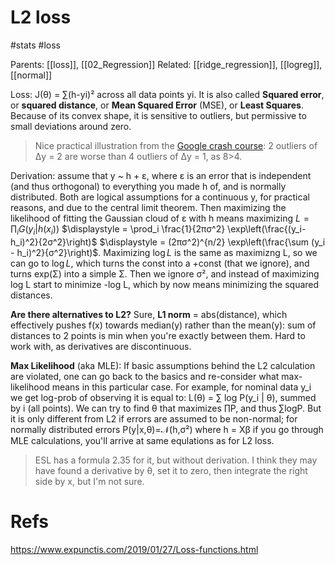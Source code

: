 # L2 loss

#stats #loss

Parents: [[loss]], [[02_Regression]]
Related: [[ridge_regression]], [[logreg]], [[normal]]

Loss: J(θ) = ∑(h-yi)² across all data points yi. It is also called **Squared error**, or **squared distance**, or **Mean Squared Error** (MSE), or **Least Squares**. Because of its convex shape, it is sensitive to outliers, but permissive to small deviations around zero.

> Nice practical illustration from the [Google crash course](https://developers.google.com/machine-learning/crash-course/): 2 outliers of Δy = 2 are worse than 4 outliers of Δy = 1, as 8>4. 

Derivation: assume that y ~ h + ε, where ε is an error that is independent (and thus orthogonal) to everything you made h of, and is normally distributed. Both are logical assumptions for a continuous y, for practical reasons, and due to the central limit theorem. Then maximizing the likelihood of fitting the Gaussian cloud of ε with h means maximizing $L = \prod_i G(y_i | h(x_i))$ $\displaystyle = \prod_i \frac{1}{2πσ^2} \exp\left(\frac{(y_i-h_i)^2}{2σ^2}\right)$ $\displaystyle = (2πσ^2)^{n/2} \exp\left(\frac{\sum (y_i - h_i)^2}{σ^2}\right)$. Maximizing $\log L$ is the same as maximizng L, so we can go to $\log L$, which turns the const into a +const (that we ignore), and turns exp(Σ) into a simple Σ. Then we ignore σ², and instead of maximizing log L start to minimize -log L, which by now means minimizing the squared distances.

**Are there alternatives to L2?** Sure, **L1 norm** = abs(distance), which effectively pushes f(x) towards median(y) rather than the mean(y): sum of distances to 2 points is min when you're exactly between them. Hard to work with, as derivatives are discontinuous.

**Max Likelihood** (aka MLE): If basic assumptions behind the L2 calculation are violated, one can go back to the basics and re-consider what max-likelihood means in this particular case. For example, for nominal data y_i we get log-prob of observing it is equal to: L(θ) = ∑ log P(y_i | θ), summed by i (all points). We can try to find θ that maximizes ∏P, and thus ∑logP. But it is only different from L2 if errors are assumed to be non-normal; for normally distributed errors P(y|x,θ)=𝒩(h,σ²) where h = Xβ if you go through MLE calculations, you'll arrive at same equlations as for L2 loss.

> ESL has a formula 2.35 for it, but without derivation. I think they may have found a derivative by θ, set it to zero, then integrate the right side by x, but I'm not sure.

# Refs

https://www.expunctis.com/2019/01/27/Loss-functions.html